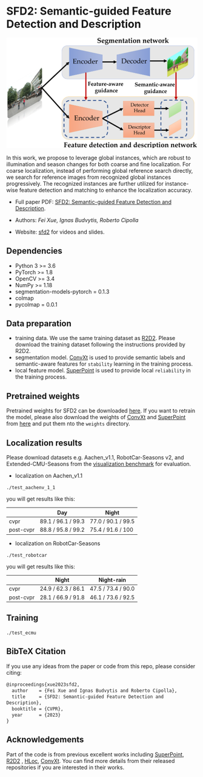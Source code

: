 # SFD2: Semantic-guided Feature Detection and Description

<p align="center">
  <img src="assets/overview.png" width="960">
</p>

In this work, we propose to leverage global instances, which are robust to illumination and season changes for both
coarse and fine localization. For coarse localization, instead of performing global reference search directly, we search
for reference images from recognized global instances progressively. The recognized instances are further utilized for
instance-wise feature detection and matching to enhance the localization accuracy.

* Full paper PDF: [SFD2: Semantic-guided Feature Detection and Description](https://arxiv.org/abs/1911.11763).

* Authors: *Fei Xue, Ignas Budvytis, Roberto Cipolla*

* Website: [sfd2](https://github.com/feixue94/feixue94.github.io/lbr) for videos and slides.

## Dependencies

* Python 3 >= 3.6
* PyTorch >= 1.8
* OpenCV >= 3.4
* NumPy >= 1.18
* segmentation-models-pytorch = 0.1.3
* colmap
* pycolmap = 0.0.1

## Data preparation

- training data. We use the same training dataset as [R2D2](https://github.com/naver/r2d2). Please download the training dataset following the instructions provided by R2D2.
- segmentation model. [ConvXt](https://github.com/facebookresearch/ConvNeXt) is used to provide semantic labels and semantic-aware features for `stability` learning in the training process.
- local feature model. [SuperPoint](https://github.com/magicleap/SuperPointPretrainedNetwork) is used to provide local `reliability` in the training process. 

## Pretrained weights

Pretrained weights for SFD2 can be downloaded [here](https://drive.google.com/file/d/1N4j7PkZoy2CkWhS7u6dFzMIoai3ShG9p/view?usp=sharing). If you want to retrain the model, please also download the weights of [ConvXt](https://github.com/facebookresearch/ConvNeXt) and [SuperPoint](https://github.com/magicleap/SuperPointPretrainedNetwork) from [here](https://drive.google.com/file/d/1N4j7PkZoy2CkWhS7u6dFzMIoai3ShG9p/view?usp=sharing) and put them nto the `weights` directory.


## Localization results

Please download datasets e.g. Aachen_v1.1, RobotCar-Seasons v2, and Extended-CMU-Seasons from the [visualization benchmark](https://www.visuallocalization.net/) for evaluation.

* localization on Aachen_v1.1

```
./test_aachenv_1_1
```

you will get results like this:

|          | Day  | Night       | 
| -------- | ------- | -------- |
| cvpr | 89.1 / 96.1 / 99.3 | 77.0 / 90.1 / 99.5  |
| post-cvpr | 88.8 / 95.8 / 99.2 | 75.4 / 91.6 / 100 |

* localization on RobotCar-Seasons

```
./test_robotcar
```

you will get results like this:

|        | Night  | Night-rain       | 
| -------- | ----- | ------- |
| cvpr | 24.9 / 62.3 / 86.1 | 47.5 / 73.4 / 90.0  |
| post-cvpr | 28.1 / 66.9 / 91.8 | 46.1 / 73.6 / 92.5 |

## Training

```
./test_ecmu
```

## BibTeX Citation

If you use any ideas from the paper or code from this repo, please consider citing:

```
@inproceedings{xue2023sfd2,
  author    = {Fei Xue and Ignas Budvytis and Roberto Cipolla},
  title     = {SFD2: Semantic-guided Feature Detection and Description},
  booktitle = {CVPR},
  year      = {2023}
}
```

## Acknowledgements

Part of the code is from previous excellent works
including [SuperPoint](https://github.com/magicleap/SuperPointPretrainedNetwork), [R2D2](https://github.com/naver/r2d2)
, [HLoc](https://github.com/cvg/Hierarchical-Localization), [ConvXt](https://github.com/facebookresearch/ConvNeXt). You can find more details from their released repositories
if you are interested in their works. 
